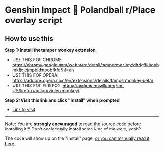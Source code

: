 # Genshin Impact 🤝 Polandball r/Place overlay script

## How to use this

**Step 1: Install the tamper monkey extension**

- USE THIS FOR CHROME: https://chrome.google.com/webstore/detail/tampermonkey/dhdgffkkebhmkfjojejmpbldmpobfkfo?hl=en
- USE THIS FOR OPERA: https://addons.opera.com/en/extensions/details/tampermonkey-beta/
- USE THIS FOR FIREFOX: https://addons.mozilla.org/en-US/firefox/addon/violentmonkey/

**Step 2: Visit this link and click "Install" when prompted**

- [Link to visit](https://github.com/MagicalGirlDittoChan/genshin-polandball-place/raw/main/polandball_genshin_overlay.user.js)

-----

Note: You are **strongly encouraged** to read the source code before installing it!!! Don't accidentally install some kind of malware, yeah?

The code will show up on the "Install" page, [or you can manually read it here](https://github.com/MagicalGirlDittoChan/genshin-polandball-place/blob/main/polandball_genshin_overlay.user.js).

